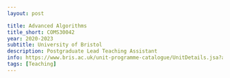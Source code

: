 ```yaml
---
layout: post

title: Advanced Algorithms
title_short: COMS30042
year: 2020-2023
subtitle: University of Bristol
description: Postgraduate Lead Teaching Assistant
info: https://www.bris.ac.uk/unit-programme-catalogue/UnitDetails.jsa?ayrCode=20%2F21&unitCode=COMS30042
tags: [Teaching]
---
```

